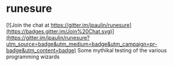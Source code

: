 # runesure

[![Join the chat at https://gitter.im/jpaulin/runesure](https://badges.gitter.im/Join%20Chat.svg)](https://gitter.im/jpaulin/runesure?utm_source=badge&utm_medium=badge&utm_campaign=pr-badge&utm_content=badge)
Some mythikal testing of the various programming wizards
